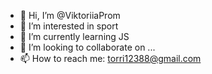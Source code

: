 - 👋 Hi, I’m @ViktoriiaProm
- 👀 I’m interested in sport
- 🌱 I’m currently learning JS
- 💞️ I’m looking to collaborate on ...
- 📫 How to reach me: torri12388@gmail.com

<!---
ViktoriiaProm/ViktoriiaProm is a ✨ special ✨ repository because its `README.md` (this file) appears on your GitHub profile.
You can click the Preview link to take a look at your changes.
--->
